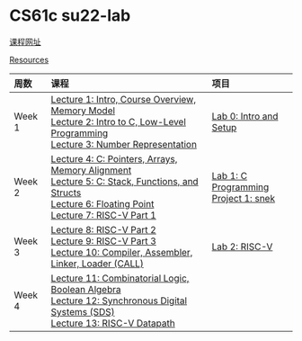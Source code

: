 # CS61c su22-lab

[课程网址](https://inst.eecs.berkeley.edu/~cs61c/su22/)

[Resources](https://inst.eecs.berkeley.edu/~cs61c/su22/resources/)

|**周数**|**课程**|**项目**|
|:------|:-------|:------|
|Week 1|[Lecture 1: Intro, Course Overview, Memory Model](https://inst.eecs.berkeley.edu/~cs61c/su22/lectures/lec01/)<br>[Lecture 2: Intro to C, Low-Level Programming](https://inst.eecs.berkeley.edu/~cs61c/su22/lectures/lec02/)<br>[Lecture 3: Number Representation](https://inst.eecs.berkeley.edu/~cs61c/su22/lectures/lec03/)|[Lab 0: Intro and Setup](https://inst.eecs.berkeley.edu/~cs61c/su22/labs/lab00/)|
|Week 2|[Lecture 4: C: Pointers, Arrays, Memory Alignment](https://inst.eecs.berkeley.edu/~cs61c/su22/lectures/lec04/)<br>[Lecture 5: C: Stack, Functions, and Structs](https://inst.eecs.berkeley.edu/~cs61c/su22/lectures/lec05/)<br>[Lecture 6: Floating Point](https://inst.eecs.berkeley.edu/~cs61c/su22/lectures/lec06/)<br>[Lecture 7: RISC-V Part 1](https://inst.eecs.berkeley.edu/~cs61c/su22/lectures/lec07/)|[Lab 1: C Programming](https://inst.eecs.berkeley.edu/~cs61c/su22/labs/lab01/)<br>[Project 1: snek](https://inst.eecs.berkeley.edu/~cs61c/su22/projects/proj1/)|
|Week 3|[Lecture 8: RISC-V Part 2](https://inst.eecs.berkeley.edu/~cs61c/su22/lectures/lec08/)<br>[Lecture 9: RISC-V Part 3](https://inst.eecs.berkeley.edu/~cs61c/su22/lectures/lec09/)<br>[Lecture 10: Compiler, Assembler, Linker, Loader (CALL)](https://inst.eecs.berkeley.edu/~cs61c/su22/lectures/lec10/)|[Lab 2: RISC-V](https://inst.eecs.berkeley.edu/~cs61c/su22/labs/lab02/)|
|Week 4|[Lecture 11: Combinatorial Logic, Boolean Algebra](https://inst.eecs.berkeley.edu/~cs61c/su22/lectures/lec11/)<br>[Lecture 12: Synchronous Digital Systems (SDS)](https://inst.eecs.berkeley.edu/~cs61c/su22/lectures/lec12/)<br>[Lecture 13: RISC-V Datapath](https://inst.eecs.berkeley.edu/~cs61c/su22/lectures/lec13/)

